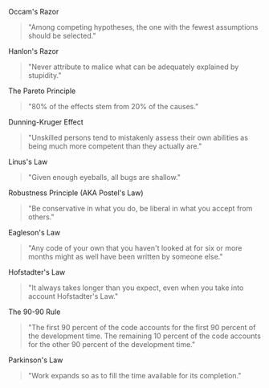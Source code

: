 Occam's Razor
> "Among competing hypotheses, the one with the fewest assumptions should be selected."

Hanlon's Razor
> "Never attribute to malice what can be adequately explained by stupidity."

The Pareto Principle
> "80% of the effects stem from 20% of the causes."

Dunning-Kruger Effect
> "Unskilled persons tend to mistakenly assess their own abilities as being much more competent than they actually are."

Linus's Law
> "Given enough eyeballs, all bugs are shallow."

Robustness Principle (AKA Postel's Law)
> "Be conservative in what you do, be liberal in what you accept from others."

Eagleson's Law
> "Any code of your own that you haven't looked at for six or more months might as well have been written by someone else."

Hofstadter's Law
> "It always takes longer than you expect, even when you take into account Hofstadter's Law."

The 90-90 Rule
> "The first 90 percent of the code accounts for the first 90 percent of the development time. The remaining 10 percent of the code accounts for the other 90 percent of the development time."

Parkinson's Law
> "Work expands so as to fill the time available for its completion."
